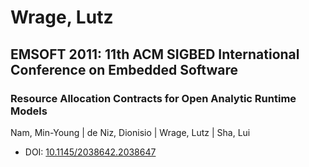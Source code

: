# Wrage, Lutz

## EMSOFT 2011: 11th ACM SIGBED International Conference on Embedded Software

### Resource Allocation Contracts for Open Analytic Runtime Models
Nam, Min-Young | de Niz, Dionisio | Wrage, Lutz | Sha, Lui
* DOI: [10.1145/2038642.2038647](https://doi.org/10.1145/2038642.2038647)

